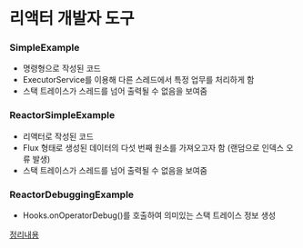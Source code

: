 # 리액터 개발자 도구 

### SimpleExample
- 명령형으로 작성된 코드 
- ExecutorService를 이용해 다른 스레드에서 특정 업무를 처리하게 함
- 스택 트레이스가 스레드를 넘어 출력될 수 없음을 보여줌

### ReactorSimpleExample
- 리액터로 작성된 코드
- Flux 형태로 생성된 데이터의 다섯 번째 원소를 가져오고자 함 (랜덤으로 인덱스 오류 발생)
- 스택 트레이스가 스레드를 넘어 출력될 수 없음을 보여줌

### ReactorDebuggingExample
- Hooks.onOperatorDebug()를 호출하여 의미있는 스택 트레이스 정보 생성

[정리내용](https://www.notion.so/2-bb0edb0e18d14fd09b205b199fafe731)
